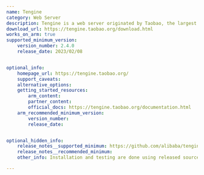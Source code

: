 ```yaml
---
name: Tengine
category: Web Server
description: Tengine is a web server originated by Taobao, the largest e-commerce website in Asia. Tengine is based on the Nginx HTTP server and has many advanced features.
download_url: https://tengine.taobao.org/download.html
works_on_arm: true
supported_minimum_version:
    version_number: 2.4.0
    release_date: 2023/02/08


optional_info:
    homepage_url: https://tengine.taobao.org/
    support_caveats:
    alternative_options:
    getting_started_resources:
        arm_content:
        partner_content:
        official_docs: https://tengine.taobao.org/documentation.html
    arm_recommended_minimum_version:
        version_number:
        release_date:


optional_hidden_info:
    release_notes__supported_minimum: https://github.com/alibaba/tengine/releases/tag/2.4.0
    release_notes__recommended_minimum:
    other_info: Installation and testing are done using released source code tar for specified version.

---
```

